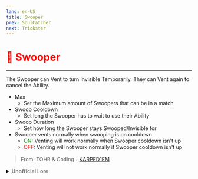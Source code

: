 ```yaml
---
lang: en-US
title: Swooper
prev: SoulCatcher
next: Trickster
---
```


# <font color="red">🦇 <b>Swooper</b></font> <Badge text="Concealing" type="tip" vertical="middle"/>
---

The Swooper can Vent to turn invisible Temporarily. They can Vent again to cancel the Ability. 
* Max
  * Set the Maximum amount of Swoopers that can be in a match
* Swoop Cooldown
  * Set long the Swooper has to wait to use their Ability
* Swoop Duration
  * Set how long the Swooper stays Swooped/Invisible for
* Swooper vents normally when swooping is on cooldown
  * <font color=green>ON</font>: Venting will work normally when Swooper cooldown isn't up
  * <font color=red>OFF</font>: Venting will not work normally if Swooper cooldown isn't up

> From: TOHR & Coding：[KARPED1EM](https://github.com/KARPED1EM)

<details>
<summary><b><font color=gray>Unofficial Lore</font></b></summary>

Placeholder: This role is a ROLE OH EM GOSH
> Submitted by: Member
</details>